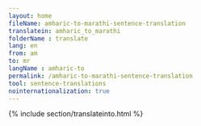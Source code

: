 ```yaml
---
layout: home
fileName: amharic-to-marathi-sentence-translation
translatein: amharic_to_marathi
folderName : translate
lang: en
from: am
to: mr
langName : amharic-to
permalink: /amharic-to-marathi-sentence-translation
tool: sentence-translations
nointernationalization: true
---
```

{% include section/translateinto.html %}
